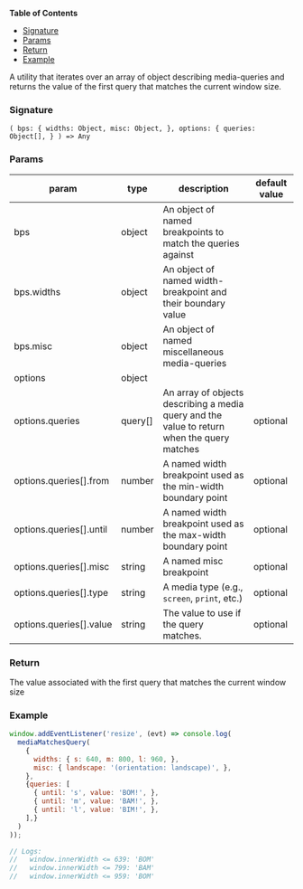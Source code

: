 <!-- START doctoc generated TOC please keep comment here to allow auto update -->
<!-- DON'T EDIT THIS SECTION, INSTEAD RE-RUN doctoc TO UPDATE -->
**Table of Contents**

- [Signature](#signature)
- [Params](#params)
- [Return](#return)
- [Example](#example)

<!-- END doctoc generated TOC please keep comment here to allow auto update -->

A utility that iterates over an array of object describing 
media-queries and returns the value of the first query that 
matches the current window size.

### Signature
<code>(
  bps: { widths: Object, misc: Object, }, 
  options: { queries: Object[], }
) => Any </code>

### Params
| param | type | description | default value |
|-------|------|-------------|---------------|
| bps | object | An object of named breakpoints to match the queries against | |
| bps.widths | object | An object of named width-breakpoint and their boundary value | |
| bps.misc | object | An object of named miscellaneous media-queries | |
| options | object | | |
| options.queries | query[] | An array of objects describing a media query and the value to return when the query matches | optional |
| options.queries[].from | number | A named width breakpoint used as the min-width boundary point | optional |
| options.queries[].until | number | A named width breakpoint used as the max-width boundary point | optional |
| options.queries[].misc | string | A named misc breakpoint | optional |
| options.queries[].type | string | A media type (e.g., `screen`, `print`, etc.) | optional |
| options.queries[].value | string | The value to use if the query matches. | optional |


### Return

The value associated with the first query that matches the current window size

### Example

```js static
window.addEventListener('resize', (evt) => console.log(
  mediaMatchesQuery(
    {
      widths: { s: 640, m: 800, l: 960, },
      misc: { landscape: '(orientation: landscape)', },
    },
    {queries: [
      { until: 's', value: 'BOM!', },
      { until: 'm', value: 'BAM!', },
      { until: 'l', value: 'BIM!', },
    ],}
  )
));

// Logs:
//   window.innerWidth <= 639: 'BOM'
//   window.innerWidth <= 799: 'BAM'
//   window.innerWidth <= 959: 'BOM'
```

